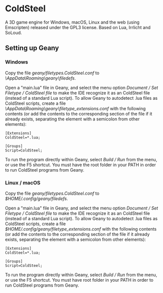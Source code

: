 # ColdSteel

A 3D game engine for Windows, macOS, Linux and the web (using Emscripten) released under the GPL3 license. Based on Lua, Irrlicht and SoLoud.

## Setting up Geany

### Windows

Copy the file *geany/filetypes.ColdSteel.conf* to *<User>\AppData\Roaming\geany\filedefs*.

Open a "main.lua" file in Geany, and select the menu option *Document / Set Filetype / ColdSteel file* to make the IDE
recognize it as an ColdSteel file (instead of a standard Lua script). To allow Geany to autodetect .lua files as ColdSteel
scripts, create a file *<User>\AppData\Roaming\geany\filetype_extensions.conf* with the following contents (or add the contents
to the corresponding section of the file if it already exists, separating the element with a semicolon from other elements):

```
[Extensions]
ColdSteel=*.lua;

[Groups]
Script=ColdSteel;
```

To run the program directly within Geany, select *Build / Run* from the menu, or use the F5 shortcut.
You must have the root folder in your PATH in order to run ColdSteel programs from Geany.

### Linux / macOS

Copy the file *geany/filetypes.ColdSteel.conf* to *$HOME/.config/geany/filedefs*.

Open a "main.lua" file in Geany, and select the menu option *Document / Set Filetype / ColdSteel file* to make the IDE
recognize it as an ColdSteel file (instead of a standard Lua script). To allow Geany to autodetect .lua files as ColdSteel
scripts, create a file *$HOME/.config/geany/filetype_extensions.conf* with the following contents (or add the contents
to the corresponding section of the file if it already exists, separating the element with a semicolon from other elements):

```
[Extensions]
ColdSteel=*.lua;

[Groups]
Script=ColdSteel;
```

To run the program directly within Geany, select *Build / Run* from the menu, or use the F5 shortcut.
You must have root folder in your PATH in order to run ColdSteel programs from Geany.
